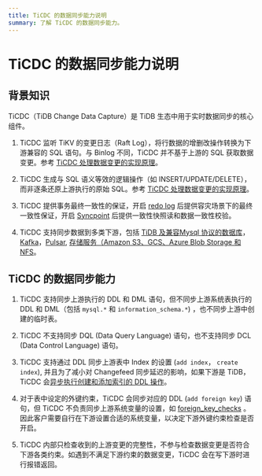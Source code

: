 ```yaml
---
title: TiCDC 的数据同步能力说明
summary: 了解 TiCDC 的数据同步能力。
---
```


# TiCDC 的数据同步能力说明

## 背景知识

TiCDC（TiDB Change Data Capture）是 TiDB 生态中用于实时数据同步的核心组件。
1. TiCDC 监听 TiKV 的变更日志（Raft Log），将行数据的增删改操作转换为下游兼容的 SQL 语句。与 Binlog 不同，TiCDC 并不基于上游的 SQL 获取数据变更。参考 [TiCDC 处理数据变更的实现原理](/ticdc/ticdc-overview.md#ticdc-处理数据变更的实现原理)。

2. TiCDC 生成与 SQL 语义等效的逻辑操作（如 INSERT/UPDATE/DELETE），而非逐条还原上游执行的原始 SQL。参考 [TiCDC 处理数据变更的实现原理](/ticdc/ticdc-overview.md#ticdc-处理数据变更的实现原理)。

3. TiCDC 提供事务最终一致性的保证，开启 [redo log](/ticdc/ticdc-sink-to-mysql.md#灾难场景的最终一致性复制) 后提供容灾场景下的最终一致性保证，开启 [Syncpoint](/ticdc/ticdc-upstream-downstream-check.md#启用-syncpoint) 后提供一致性快照读和数据一致性校验。

4. TiCDC 支持同步数据到多类下游，包括 [TiDB 及兼容Mysql 协议的数据库](/ticdc/ticdc-sink-to-mysql.md)，[Kafka](/ticdc/ticdc-sink-to-kafka.md)，[Pulsar](/ticdc/ticdc-sink-to-pulsar), [存储服务（Amazon S3、GCS、Azure Blob Storage 和 NFS](/ticdc/ticdc-sink-to-cloud-storage.md)。

## TiCDC 的数据同步能力

1. TiCDC 支持同步上游执行的 DDL 和 DML 语句，但不同步上游系统表执行的 DDL 和 DML（包括 `mysql.*` 和 `information_schema.*`) ，也不同步上游中创建的临时表。

2. TiCDC 不支持同步 DQL (Data Query Language) 语句，也不支持同步 DCL (Data Control Language) 语句。

3. TiCDC 支持通过 DDL 同步上游表中 Index 的设置 (`add index`， `create index`), 并且为了减小对 Changefeed 同步延迟的影响，如果下游是 TiDB，TiCDC 会[异步执行创建和添加索引的 DDL 操作](/ticdc/ticdc-ddl.md#创建和添加索引-ddl-的异步执行)。

4. 对于表中设定的外键约束，TiCDC 会同步对应的 DDL (`add foreign key`) 语句，但 TiCDC 不负责同步上游系统变量的设置，如 [foreign_key_checks](/system-variables.md#foreign_key_checks) 。因此客户需要自行在下游设置合适的系统变量，以决定下游外键约束检查是否开启。

5. TiCDC 内部只检查收到的上游变更的完整性，不参与检查数据变更是否符合下游各类约束。如遇到不满足下游约束的数据变更，TiCDC 会在写下游时进行报错返回。